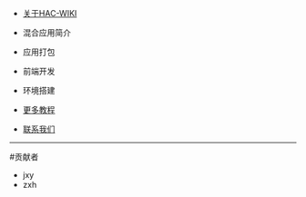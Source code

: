 * [关于HAC-WIKI](index.md)

* 混合应用简介
* 应用打包
* 前端开发
* 环境搭建

* [更多教程](moreinfo.md)

* [联系我们](contact.md)

------------------------

#贡献者

* jxy   
* zxh
